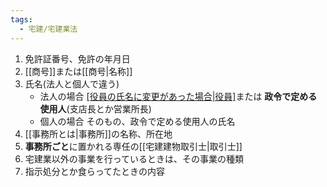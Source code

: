```yaml
---
tags:
  - 宅建/宅建業法
---
```

1. 免許証番号、免許の年月日
2. [[商号]]または[[商号|名称]]
3. 氏名(法人と個人で違う)
	* 法人の場合
	  [[役員の氏名に変更があった場合|役員]](取締役とか監査役)または
	  **政令で定める使用人**(支店長とか営業所長)
	* 個人の場合
	  そのもの、政令で定める使用人の氏名
4. [[事務所とは|事務所]]の名称、所在地
5. **事務所ごと**に置かれる専任の[[宅建建物取引士|取引士]]
6. 宅建業以外の事業を行っているときは、その事業の種類
7. 指示処分とか食らってたときの内容